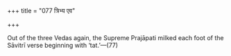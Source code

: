 +++
title = "077 त्रिभ्य एव"

+++

Out of the three Vedas again, the Supreme Prajāpati milked each foot of the Sāvitrī verse beginning with ‘tat.’—(77)